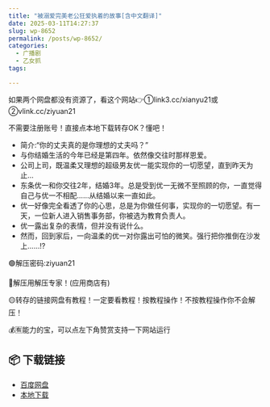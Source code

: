 ```yaml
---
title: "被溺爱完美老公狂爱执着的故事[含中文翻译]"
date: 2025-03-11T14:27:37
slug: wp-8652
permalink: /posts/wp-8652/
categories:
  - 广播剧
  - 乙女抓
tags:

---
```


如果两个网盘都没有资源了，看这个网站👉①link3.cc/xianyu21或②vlink.cc/ziyuan21

不需要注册账号！直接点本地下载转存OK？懂吧！

*   简介:“你的丈夫真的是你理想的丈夫吗？”
*   与你结婚生活的今年已经是第四年。依然像交往时那样恩爱。
*   公司上司，既温柔又理想的超级男友优一能实现你的一切愿望，直到昨天为止…
*   东条优一和你交往2年，结婚3年。总是受到优一无微不至照顾的你，一直觉得自己与优一不相配……从结婚以来一直如此。
*   优一好像完全看透了你的心思，总是为你做任何事，实现你的一切愿望。有一天，一位新人进入销售事务部，你被选为教育负责人。
*   优一露出复杂的表情，但并没有说什么。
*   然而，回到家后，一向温柔的优一对你露出可怕的微笑。强行把你推倒在沙发上……!?

🟢解压密码:ziyuan21

🔵解压用解压专家！(应用商店有)

🟡转存的链接网盘有教程！一定要看教程！按教程操作！不按教程操作你不会解压！

💰🈶能力的宝，可以点左下角赞赏支持一下网站运行

## 📦 下载链接
- [百度网盘](https://blziyuan21.com/pay-download/8652?key=abfc76f731&down_id=0)
- [本地下载](https://blziyuan21.com/pay-download/8652?key=abfc76f731&down_id=1)

